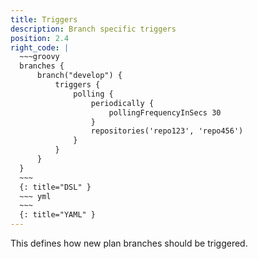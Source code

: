 ```yaml
---
title: Triggers
description: Branch specific triggers
position: 2.4
right_code: |
  ~~~groovy
  branches {
      branch("develop") {
          triggers {
              polling {
                  periodically {
                      pollingFrequencyInSecs 30
                  }
                  repositories('repo123', 'repo456')
              }
          }
      }
  }
  ~~~
  {: title="DSL" }
  ~~~ yml
  ~~~
  {: title="YAML" }
---
```

This defines how new plan branches should be triggered.
